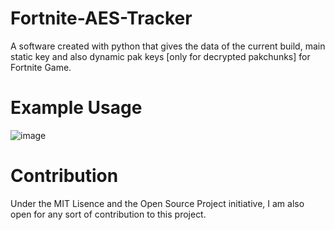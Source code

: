 # Fortnite-AES-Tracker
A software created with python that gives the data of the current build, main static key and also dynamic pak keys [only for decrypted pakchunks] for Fortnite Game.


# Example Usage
![image](https://user-images.githubusercontent.com/82705218/132847590-3e732c5a-6bb5-4ae7-a7c6-631a83c66e09.png)

# Contribution 
Under the MIT Lisence and the Open Source Project initiative, I am also open for any sort of contribution to this project.
